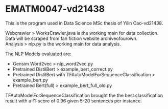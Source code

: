 # EMATM0047-vd21438
This is the program used in Data Science MSc thesis of Yilin Cao-vd21438.

Webcrawler > WorksCrawler.java is the working main for data collection. Data will be scraped from fan fiction website archiveofourown. <br/>
Analysis > nlp.py is the working main for data analysis. <br/>

The NLP Models evaluated are: <br/>
* Gensim Word2vec > nlp_word2vec.py
* Pretrained DistilBert > example_bert_correct.py
* Pretrained DistilBert with TFAutoModelForSequenceClassification > example_bert.py
* Pretrained Bert(full) > example_bert_full_old.py

TFAutoModelForSequenceClassification brought the the best classification result with a f1-score of 0.96 given 5-20 sentences per instance.
